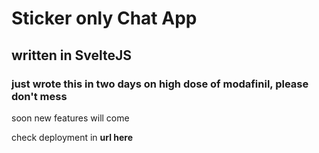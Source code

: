 # Sticker only Chat App 

## written in SvelteJS

### just wrote this in two days on high dose of modafinil, please don't mess

 soon new features will come 

check deployment in **url here**
